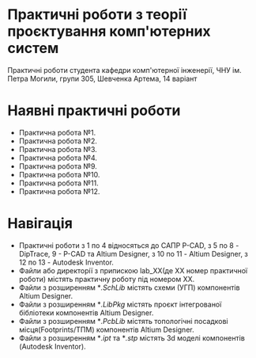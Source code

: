 # Практичні роботи з теорії проєктування комп'ютерних систем
Практичні роботи студента кафедри комп'ютерної інженерії, ЧНУ ім. Петра Могили, групи 305, Шевченка Артема, 14 варіант
# Наявні практичні роботи
 - Практична робота №1.
 - Практична робота №2.
 - Практична робота №3.
 - Практична робота №4.
 - Практична робота №9.
 - Практична робота №10.
 - Практична робота №11.
 - Практична робота №12.
# Навігація
 - Практичні роботи з 1 по 4 відносяться до САПР P-CAD, з 5 по 8 - DipTrace, 9 - P-CAD та Altium Designer, з 10 по 11 - Altium Designer, з 12 по 13 - Autodesk Inventor.
 - Файли або директорії з припискою lab_XX(де XX номер практичної роботи) містять практичну роботу під номером ХХ.
 - Файли з розширенням \**.SchLib* містять схеми (УГП) компонентів Altium Designer.
 - Файли з розширенням \**.LibPkg* містять проєкт інтегрованої бібліотеки компонентів Altium Designer.
 - Файли з розширенням \**.PcbLib* містять топологічні посадкові місця(Footprints/ТПМ) компонентів Altium Designer.
 - Файли з розширенням \**.ipt* та \**.stp* містять 3d моделі компонентів (Autodesk Inventor).
